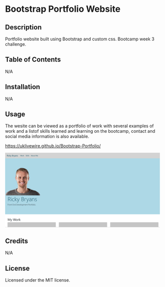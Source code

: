 # Bootstrap Portfolio Website

## Description 

Portfolio website built using Bootstrap and custom css. Bootcamp week 3 challenge.

## Table of Contents

N/A

## Installation

N/A

## Usage 

The wesite can be viewed as a portfolio of work with several examples of work and a listof skills learned and learning on the bootcamp, contact and social media information is also available.

https://uklivewire.github.io/Bootstrap-Portfolio/

 ![Screenshot of website](./images/portfolio-screenshot-1.png?raw=true "Optional Title")

## Credits

N/A

## License

Licensed under the MIT license.